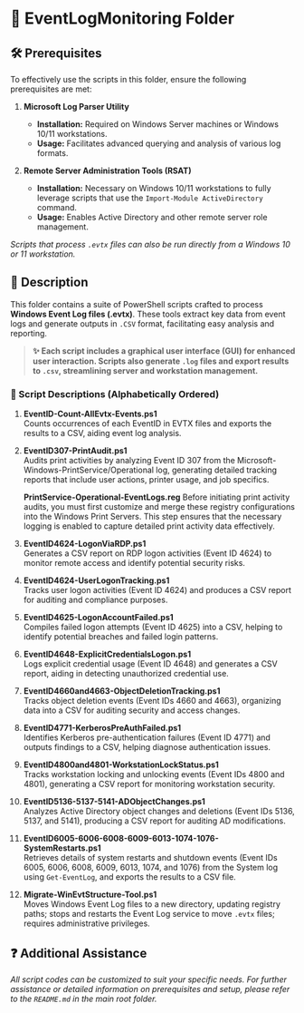 # 📂 EventLogMonitoring Folder

## 🛠️ Prerequisites

To effectively use the scripts in this folder, ensure the following prerequisites are met:

1. **Microsoft Log Parser Utility**  
   - **Installation:** Required on Windows Server machines or Windows 10/11 workstations.  
   - **Usage:** Facilitates advanced querying and analysis of various log formats.

2. **Remote Server Administration Tools (RSAT)**  
   - **Installation:** Necessary on Windows 10/11 workstations to fully leverage scripts that use the `Import-Module ActiveDirectory` command.  
   - **Usage:** Enables Active Directory and other remote server role management.

*Scripts that process `.evtx` files can also be run directly from a Windows 10 or 11 workstation.*

## 📄 Description

This folder contains a suite of PowerShell scripts crafted to process **Windows Event Log files (.evtx)**. These tools extract key data from event logs and generate outputs in `.CSV` format, facilitating easy analysis and reporting.

> **✨ Each script includes a graphical user interface (GUI) for enhanced user interaction. Scripts also generate `.log` files and export results to `.csv`, streamlining server and workstation management.**

### 📜 Script Descriptions (Alphabetically Ordered)

1. **EventID-Count-AllEvtx-Events.ps1**  
   Counts occurrences of each EventID in EVTX files and exports the results to a CSV, aiding event log analysis.

2. **EventID307-PrintAudit.ps1**  
   Audits print activities by analyzing Event ID 307 from the Microsoft-Windows-PrintService/Operational log, generating detailed tracking reports that include user actions, printer usage, and job specifics.

   **PrintService-Operational-EventLogs.reg**
   Before initiating print activity audits, you must first customize and merge these registry configurations into the Windows Print Servers. This step ensures that the necessary logging is enabled to capture detailed print activity data effectively.

4. **EventID4624-LogonViaRDP.ps1**  
   Generates a CSV report on RDP logon activities (Event ID 4624) to monitor remote access and identify potential security risks.

5. **EventID4624-UserLogonTracking.ps1**  
   Tracks user logon activities (Event ID 4624) and produces a CSV report for auditing and compliance purposes.

6. **EventID4625-LogonAccountFailed.ps1**  
   Compiles failed logon attempts (Event ID 4625) into a CSV, helping to identify potential breaches and failed login patterns.

7. **EventID4648-ExplicitCredentialsLogon.ps1**  
   Logs explicit credential usage (Event ID 4648) and generates a CSV report, aiding in detecting unauthorized credential use.

8. **EventID4660and4663-ObjectDeletionTracking.ps1**  
   Tracks object deletion events (Event IDs 4660 and 4663), organizing data into a CSV for auditing security and access changes.

9. **EventID4771-KerberosPreAuthFailed.ps1**  
   Identifies Kerberos pre-authentication failures (Event ID 4771) and outputs findings to a CSV, helping diagnose authentication issues.

10. **EventID4800and4801-WorkstationLockStatus.ps1**  
   Tracks workstation locking and unlocking events (Event IDs 4800 and 4801), generating a CSV report for monitoring workstation security.

11. **EventID5136-5137-5141-ADObjectChanges.ps1**  
    Analyzes Active Directory object changes and deletions (Event IDs 5136, 5137, and 5141), producing a CSV report for auditing AD modifications.

12. **EventID6005-6006-6008-6009-6013-1074-1076-SystemRestarts.ps1**  
    Retrieves details of system restarts and shutdown events (Event IDs 6005, 6006, 6008, 6009, 6013, 1074, and 1076) from the System log using `Get-EventLog`,  and exports the results to a CSV file.

13. **Migrate-WinEvtStructure-Tool.ps1**  
    Moves Windows Event Log files to a new directory, updating registry paths; stops and restarts the Event Log service to move `.evtx` files; requires administrative privileges.

## ❓ Additional Assistance

*All script codes can be customized to suit your specific needs. For further assistance or detailed information on prerequisites and setup, please refer to the `README.md` in the main root folder.*
